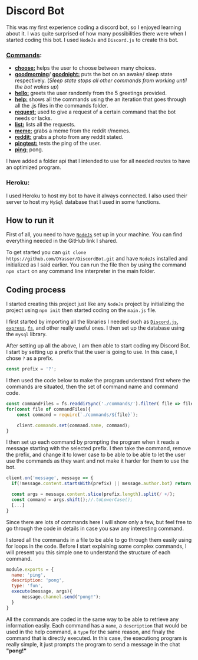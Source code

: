 # Discord Bot

This was my first experience coding a discord bot, so I enjoyed learning about it. I was quite surprised of how many possibilities there were when I started coding this bot. I used `NodeJs` and `Discord.js` to create this bot.

### [Commands](https://github.com/DYasser/DiscordBot/tree/master/commands):  
- [**choose:**](https://github.com/DYasser/DiscordBot/blob/master/commands/choose.js) helps the user to choose between many choices.
- [**goodmorning**](https://github.com/DYasser/DiscordBot/blob/master/commands/goodmorning.js)/ [**goodnight:**](https://github.com/DYasser/DiscordBot/blob/master/commands/goodnight.js) puts the bot on an awake/ sleep state respectively. (*Sleep state stops all other commands from working until the bot wakes up*)
- [**hello:**](https://github.com/DYasser/DiscordBot/blob/master/commands/hello.js) greets the user randomly from the 5 greetings provided.
- [**help:**](https://github.com/DYasser/DiscordBot/blob/master/commands/help.js) shows all the commands using the an iteration that goes through all the .js files in the commands folder.
- [**request:**](https://github.com/DYasser/DiscordBot/blob/master/commands/request.js) used to give a request of a certain command that the bot needs or lacks.
- [**list:**](https://github.com/DYasser/DiscordBot/blob/master/commands/list.js) lists all the requests.
- [**meme:**](https://github.com/DYasser/DiscordBot/blob/master/commands/meme.js) grabs a meme from the reddit r/memes.
- [**reddit:**](https://github.com/DYasser/DiscordBot/blob/master/commands/reddit.js) grabs a photo from any reddit stated.
- [**pingtest:**](https://github.com/DYasser/DiscordBot/blob/master/commands/pingtest.js) tests the ping of the user.
- [**ping:**](https://github.com/DYasser/DiscordBot/blob/master/commands/ping.js) pong.

I have added a folder api that I intended to use for all needed routes to have an optimized program.

### Heroku:
I used Heroku to host my bot to have it always connected. I also used their server to host my `MySql` database that I used in some functions.

## How to run it

First of all, you need to have [`NodeJs`](!https://github.com/nodejs/node) set up in your machine. You can find everything needed in the GitHub link I shared.

To get started you can `git clone  https://github.com/DYasser/DiscordBot.git` and have `NodeJs` installed and initialized as I said earlier. You can run the file then by using the command `npm start` on any command line interpreter in the main folder.

## Coding process

I started creating this project just like any `NodeJs` project by initializing the project using `npm init` then started coding on the `main.js` file.

I first started by importing all the libraries I needed such as [`Discord.js`](!https://github.com/discordjs/discord.js/), [`express`](!https://github.com/expressjs/express), [`fs`](!https://github.com/nodejs/node/blob/master/doc/api/fs.md), and other really useful ones. I then set up the database using the `mysql` library. 

After setting up all the above, I am then able to start coding my Discord Bot. I start by setting up a prefix that the user is going to use. In this case, I chose `?` as a prefix.

```javascript
const prefix = '?';
```

I then used the code below to make the program understand first where the commands are situated, then the set of command name and command code.

```javascript
const commandFiles = fs.readdirSync('./commands/').filter( file => file.endsWith('.js'));
for(const file of commandFiles){
    const command = require(`./commands/${file}`);

    client.commands.set(command.name, command);
}
```

I then set up each command by prompting the program when it reads a message starting with the selected prefix. I then take the command, remove the prefix, and change it to lower case to be able to be able to let the user use the commands as they want and not make it harder for them to use the bot. 

```javascript
client.on('message', message => {
  if(!message.content.startsWith(prefix) || message.author.bot) return;

  const args = message.content.slice(prefix.length).split(/ +/);
  const command = args.shift();//.toLowerCase();
  [...]
}
```

Since there are lots of commands here I will show only a few, but feel free to go through the code in details in case you saw any interesting command.

I stored all the commands in a file to be able to go through them easily using for loops in the code. 
Before I start explaining some complex commands, I will present you this simple one to understand the structure of each command.

```javascript
module.exports = {
  name: 'ping',
  description: 'pong',
  type: 'fun',
  execute(message, args){
      message.channel.send("pong!");
  }
}
```
All the commands are coded in the same way to be able to retrieve any information easily. Each command has a `name`, a `description` that would be used in the help command, a `type` for the same reason, and finaly the command that is directly executed. In this case, the executiong program is really simple, it just prompts the program to send a message in the chat **"pong!"**
